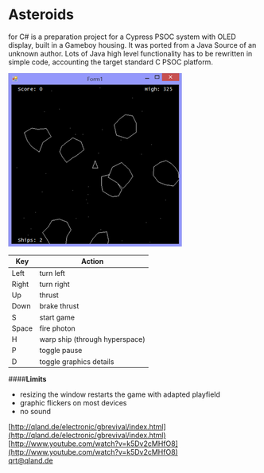 
# Asteroids
for C# is a preparation project for a Cypress PSOC system with OLED display, built in a Gameboy housing. It was ported from a Java Source of an unknown author. Lots of Java high level functionality has to be rewritten in simple code, accounting the target standard C PSOC platform.

![Screenshot](https://github.com/qrti/Asteroids/blob/master/Screenshot.png)

|Key		| Action	|
|---------------|---------------|
| Left		| turn left	|
| Right 	| turn right	|
| Up		| thrust	|
| Down		| brake thrust	|
| S		| start game	|
| Space		| fire photon	|
| H		| warp ship (through hyperspace)
| P		| toggle pause	|
| D		| toggle graphics details

####**Limits**
- resizing the window restarts the game with adapted playfield
- graphic flickers on most devices
- no sound

[http://qland.de/electronic/gbrevival/index.html](http://qland.de/electronic/gbrevival/index.html)  
[http://www.youtube.com/watch?v=k5Dv2cMHfO8](http://www.youtube.com/watch?v=k5Dv2cMHfO8)  
[qrt@qland.de](mailto:qrt@qland.de)